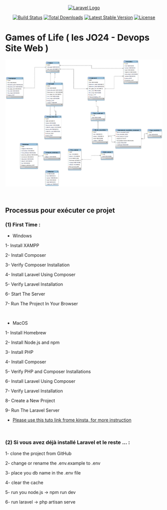 <p align="center"><a href="https://laravel.com" target="_blank"><img src="https://raw.githubusercontent.com/laravel/art/master/logo-lockup/5%20SVG/2%20CMYK/1%20Full%20Color/laravel-logolockup-cmyk-red.svg" width="400" alt="Laravel Logo"></a></p>

<p align="center">
<a href="https://github.com/laravel/framework/actions"><img src="https://github.com/laravel/framework/workflows/tests/badge.svg" alt="Build Status"></a>
<a href="https://packagist.org/packages/laravel/framework"><img src="https://img.shields.io/packagist/dt/laravel/framework" alt="Total Downloads"></a>
<a href="https://packagist.org/packages/laravel/framework"><img src="https://img.shields.io/packagist/v/laravel/framework" alt="Latest Stable Version"></a>
<a href="https://packagist.org/packages/laravel/framework"><img src="https://img.shields.io/packagist/l/laravel/framework" alt="License"></a>
</p>


<p align="center">

# Games of Life  ( les JO24 - Devops Site Web )
![gamesoflife_bdd.png](public%2Fuml_image%2Fgamesoflife_bdd.png)

![]()

## Processus pour exécuter ce projet

### (1) First Time :

- Windows

1- Install XAMPP

2- Install Composer

3- Verify Composer Installation

4- Install Laravel Using Composer

5- Verify Laravel Installation

6- Start The Server

7- Run The Project In Your Browser 

![]()

- MacOS

1- Install Homebrew

2- Install Node.js and npm

3- Install PHP

4- Install Composer

5- Verify PHP and Composer Installations

6- Install Laravel Using Composer

7- Verify Laravel Installation

8- Create a New Project

9- Run The Laravel Server

- [Please use this tuto link frome kinsta, for more instruction](https://laravel.com/docs/routing)

![]()

### (2) Si vous avez déjà installé Laravel et le reste ... :

1- clone the project from GitHub

2- change or rename the .env.example to .env 

3- place you db name in the .env file 

4- clear the cache

5- run you node.js ->  npm run dev

6- run laravel -> php artisan serve
